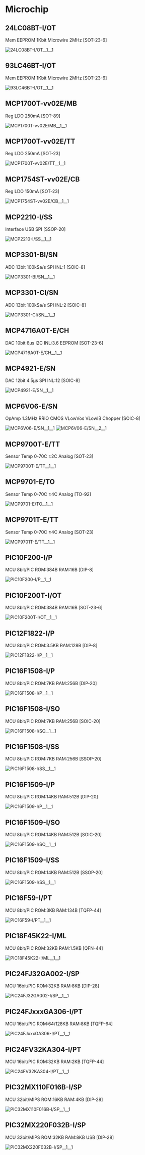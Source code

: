 # Microchip

## 24LC08BT-I/OT
Mem EEPROM 1Kbit Microwire 2MHz [SOT-23-6]

![24LC08BT-I/OT__1__1](/images/Microchip__24LC08BT-I-OT__1__1.png?raw=true) 

## 93LC46BT-I/OT
Mem EEPROM 1Kbit Microwire 2MHz [SOT-23-6]

![93LC46BT-I/OT__1__1](/images/Microchip__93LC46BT-I-OT__1__1.png?raw=true) 

## MCP1700T-vv02E/MB
Reg LDO 250mA [SOT-89]

![MCP1700T-vv02E/MB__1__1](/images/Microchip__MCP1700T-vv02E-MB__1__1.png?raw=true) 

## MCP1700T-vv02E/TT
Reg LDO 250mA [SOT-23]

![MCP1700T-vv02E/TT__1__1](/images/ST__L79vvCD2T__1__1.png?raw=true) 

## MCP1754ST-vv02E/CB
Reg LDO 150mA [SOT-23]

![MCP1754ST-vv02E/CB__1__1](/images/ST__L79vvCD2T__1__1.png?raw=true) 

## MCP2210-I/SS
Interface USB SPI [SSOP-20]

![MCP2210-I/SS__1__1](/images/Microchip__MCP2210-I-SS__1__1.png?raw=true) 

## MCP3301-BI/SN
ADC 13bit 100kSa/s SPI INL:1 [SOIC-8]

![MCP3301-BI/SN__1__1](/images/Microchip__MCP3301-BI-SN__1__1.png?raw=true) 

## MCP3301-CI/SN
ADC 13bit 100kSa/s SPI INL:2 [SOIC-8]

![MCP3301-CI/SN__1__1](/images/Microchip__MCP3301-BI-SN__1__1.png?raw=true) 

## MCP4716A0T-E/CH
DAC 10bit 6µs I2C INL:3.6 EEPROM [SOT-23-6]

![MCP4716A0T-E/CH__1__1](/images/Microchip__MCP4716A0T-E-CH__1__1.png?raw=true) 

## MCP4921-E/SN
DAC 12bit 4.5µs SPI INL:12 [SOIC-8]

![MCP4921-E/SN__1__1](/images/Microchip__MCP4921-E-SN__1__1.png?raw=true) 

## MCP6V06-E/SN
OpAmp 1.3MHz RRIO CMOS VLowVos VLowIB Chopper [SOIC-8]

![MCP6V06-E/SN__1__1](/images/AnalogDevices__AD8597ARZ__1__1.png?raw=true) 
![MCP6V06-E/SN__2__1](/images/AnalogDevices__AD8597ARZ__2__1.png?raw=true) 

## MCP9700T-E/TT
Sensor Temp 0-70C ±2C Analog [SOT-23]

![MCP9700T-E/TT__1__1](/images/Microchip__MCP9700T-E-TT__1__1.png?raw=true) 

## MCP9701-E/TO
Sensor Temp 0-70C ±4C Analog [TO-92]

![MCP9701-E/TO__1__1](/images/Microchip__MCP9701-E-TO__1__1.png?raw=true) 

## MCP9701T-E/TT
Sensor Temp 0-70C ±4C Analog [SOT-23]

![MCP9701T-E/TT__1__1](/images/Microchip__MCP9701-E-TO__1__1.png?raw=true) 

## PIC10F200-I/P
MCU 8bit/PIC ROM:384B RAM:16B [DIP-8]

![PIC10F200-I/P__1__1](/images/Microchip__PIC10F200-I-P__1__1.png?raw=true) 

## PIC10F200T-I/OT
MCU 8bit/PIC ROM:384B RAM:16B [SOT-23-6]

![PIC10F200T-I/OT__1__1](/images/Microchip__PIC10F200T-I-OT__1__1.png?raw=true) 

## PIC12F1822-I/P
MCU 8bit/PIC ROM:3.5KB RAM:128B [DIP-8]

![PIC12F1822-I/P__1__1](/images/Microchip__PIC12F1822-I-P__1__1.png?raw=true) 

## PIC16F1508-I/P
MCU 8bit/PIC ROM:7KB RAM:256B [DIP-20]

![PIC16F1508-I/P__1__1](/images/Microchip__PIC16F1508-I-P__1__1.png?raw=true) 

## PIC16F1508-I/SO
MCU 8bit/PIC ROM:7KB RAM:256B [SOIC-20]

![PIC16F1508-I/SO__1__1](/images/Microchip__PIC16F1508-I-P__1__1.png?raw=true) 

## PIC16F1508-I/SS
MCU 8bit/PIC ROM:7KB RAM:256B [SSOP-20]

![PIC16F1508-I/SS__1__1](/images/Microchip__PIC16F1508-I-P__1__1.png?raw=true) 

## PIC16F1509-I/P
MCU 8bit/PIC ROM:14KB RAM:512B [DIP-20]

![PIC16F1509-I/P__1__1](/images/Microchip__PIC16F1509-I-P__1__1.png?raw=true) 

## PIC16F1509-I/SO
MCU 8bit/PIC ROM:14KB RAM:512B [SOIC-20]

![PIC16F1509-I/SO__1__1](/images/Microchip__PIC16F1508-I-P__1__1.png?raw=true) 

## PIC16F1509-I/SS
MCU 8bit/PIC ROM:14KB RAM:512B [SSOP-20]

![PIC16F1509-I/SS__1__1](/images/Microchip__PIC16F1508-I-P__1__1.png?raw=true) 

## PIC16F59-I/PT
MCU 8bit/PIC ROM:3KB RAM:134B [TQFP-44]

![PIC16F59-I/PT__1__1](/images/Microchip__PIC16F59-I-PT__1__1.png?raw=true) 

## PIC18F45K22-I/ML
MCU 8bit/PIC ROM:32KB RAM:1.5KB [QFN-44]

![PIC18F45K22-I/ML__1__1](/images/Microchip__PIC18F45K22-I-ML__1__1.png?raw=true) 

## PIC24FJ32GA002-I/SP
MCU 16bit/PIC ROM:32KB RAM:8KB [DIP-28]

![PIC24FJ32GA002-I/SP__1__1](/images/Microchip__PIC24FJ32GA002-I-SP__1__1.png?raw=true) 

## PIC24FJxxxGA306-I/PT
MCU 16bit/PIC ROM:64/128KB RAM:8KB [TQFP-64]

![PIC24FJxxxGA306-I/PT__1__1](/images/Microchip__PIC24FJxxxGA306-I-PT__1__1.png?raw=true) 

## PIC24FV32KA304-I/PT
MCU 16bit/PIC ROM:32KB RAM:2KB [TQFP-44]

![PIC24FV32KA304-I/PT__1__1](/images/Microchip__PIC24FV32KA304-I-PT__1__1.png?raw=true) 

## PIC32MX110F016B-I/SP
MCU 32bit/MIPS ROM:16KB RAM:4KB [DIP-28]

![PIC32MX110F016B-I/SP__1__1](/images/Microchip__PIC32MX110F016B-I-SP__1__1.png?raw=true) 

## PIC32MX220F032B-I/SP
MCU 32bit/MIPS ROM:32KB RAM:8KB USB [DIP-28]

![PIC32MX220F032B-I/SP__1__1](/images/Microchip__PIC32MX220F032B-I-SP__1__1.png?raw=true) 

